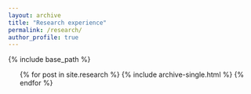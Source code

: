 ```yaml
---
layout: archive
title: "Research experience"
permalink: /research/
author_profile: true
---
```


{% include base_path %}


  <ul>{% for post in site.research %}
  {% include archive-single.html %}
  {% endfor %}</ul>

